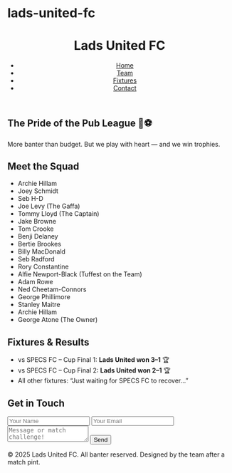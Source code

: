 # lads-united-fc
<!DOCTYPE html>
<html lang="en">
<head>
  <meta charset="UTF-8" />
  <meta name="viewport" content="width=device-width, initial-scale=1.0"/>
  <title>Lads United FC</title>
  <link rel="stylesheet" href="style.css"/>
</head>
<body>
  <header>
    <div class="container">
      <h1>Lads United FC</h1>
      <nav>
        <ul>
          <li><a href="#home">Home</a></li>
          <li><a href="#team">Team</a></li>
          <li><a href="#fixtures">Fixtures</a></li>
          <li><a href="#contact">Contact</a></li>
        </ul>
      </nav>
    </div>
  </header>

  <section id="home" class="hero">
    <div class="container">
      <h2>The Pride of the Pub League 🍻⚽</h2>
      <p>More banter than budget. But we play with heart — and we win trophies.</p>
    </div>
  </section>

  <section id="team" class="section">
    <div class="container">
      <h2>Meet the Squad</h2>
      <ul class="team-list">
        <li>Archie Hillam</li>
        <li>Joey Schmidt</li>
        <li>Seb H-D</li>
        <li>Joe Levy (The Gaffa)</li>
        <li>Tommy Lloyd (The Captain)</li>
        <li>Jake Browne</li>
        <li>Tom Crooke</li>
        <li>Benji Delaney</li>
        <li>Bertie Brookes</li>
        <li>Billy MacDonald</li>
        <li>Seb Radford</li>
        <li>Rory Constantine</li>
        <li>Alfie Newport-Black (Tuffest on the Team)</li>
        <li>Adam Rowe</li>
        <li>Ned Cheetam-Connors</li>
        <li>George Phillimore</li>
        <li>Stanley Maitre</li>
        <li>Archie Hillam</li>
        <li>George Atone (The Owner)</li>
      </ul>
    </div>
  </section>

  <section id="fixtures" class="section">
    <div class="container">
      <h2>Fixtures & Results</h2>
      <ul class="fixture-list">
        <li>vs SPECS FC – Cup Final 1: <strong>Lads United won 3–1</strong> 🏆</li>
        <li>vs SPECS FC – Cup Final 2: <strong>Lads United won 2–1</strong> 🏆</li>
        <li>All other fixtures: “Just waiting for SPECS FC to recover…”</li>
      </ul>
    </div>
  </section>

  <section id="contact" class="section">
    <div class="container">
      <h2>Get in Touch</h2>
      <form>
        <input type="text" placeholder="Your Name" required/>
        <input type="email" placeholder="Your Email" required/>
        <textarea placeholder="Message or match challenge!" required></textarea>
        <button type="submit">Send</button>
      </form>
    </div>
  </section>

  <footer>
    <div class="container">
      <p>© 2025 Lads United FC. All banter reserved. Designed by the team after a match pint.</p>
    </div>
  </footer>
</body>
</html>
